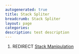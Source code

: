 ```yaml
---
autogenerated: true
title: Stack Spliter
breadcrumb: Stack Spliter
layout: page
categories: 
description: test description
---
```


1.  REDIRECT [Stack Manipulation](Stack_Manipulation)
